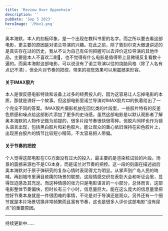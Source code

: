 ```yaml
---
title: 'Review Over Oppenheim'
description: ''
pubDate: 'Sep 5 2023'
heroImage: '/Mov1.png'
---
```


奥本海默，本人的刻板印象，是一个出现在教科书里的名字。而之所以要去看这部电影，更主要的原因是对诺兰导演的兴趣。在此之前，除了敦刻尔克大撤退讲述的是真实存在过的历史，我从不认为自己有任何把握可以去评价这位导演的其他作品，主要是本人不喜欢二刷🙈，也不觉得有什么电影是值得带上显微镜反复看数十遍的。而奥本海默这部电影，可以说没有了诺兰导演以往的烧脑风格（除了人名有点记不清），但全片对节奏的把控，带来的视觉效果可以用震撼来形容。

#### 关于IMAX胶片
本人是很反感电影特效和设备上过多的经费投入的，因为这容易让人忘掉电影的本质，那就是讲好一个故事。但这部电影里诺兰导演对IMAX胶片🎞️的执着给出了一个完全不同的答案。IMAX胶片摄影机放在回忆类的片段里，一些胶片特有的反差色质感和噪点给这部影片添加了更多的史诗感。虽然这部电影是以默认观影者了解奥本海默的人物传记做为前提的，很多片段节奏很快很零碎。但胶片同样也作为镜头语言出现，包括黑白胶片和彩色胶片。能让观众的重心依旧保持在彩色胶片上，出现黑白胶片的情节比较短小精简，不太容易把人带偏。

#### 关于节奏的把控
个人觉得这部电影在CG方面没有过大的投入，最主要的是渲染核试验的片段。场景的震撼来源也不是CG本身，而是诺兰对节奏的把控。这一段的刻画在描述战后奥本海默对于原子弹研究的复杂心情时表现得尤为明显。从掌声到广岛人民的呐喊，再到城市里满目疮痍的场景的联想，这段情感交织在表彰大会和听证会里，显得压迫感及其充足。而这种情感的张力只是电影语言的一小部分，总体而言，这部电影整体节奏偏快，但时长有三个小时，信息量巨大。能在这么庞大的信息量里把控好节奏本身就是一件很困难的事情，不论是对于导演还是观众。另外还有一个细节就是本片场景切换非常频繁而且富有节奏，这也是很多人评价这部电影“没有尿点”的重要原因。

---
持续更新中……